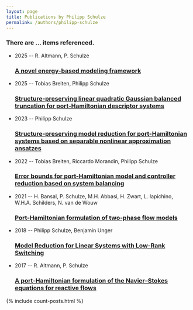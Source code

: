 ```yaml
---
layout: page
title: Publications by Philipp Schulze
permalink: /authors/philipp-schulze
---
```


<h3 id="number-posts">There are ... items referenced.</h3>
<ul class="post-list">
<li><span class='post-meta'>2025 -- R. Altmann, P. Schulze</span><h3><a class='post-link' href="{{ site.baseurl }}/a-novel-energy-based-modeling-framework">A novel energy-based modeling framework</a></h3></li>
<li><span class='post-meta'>2025 -- Tobias Breiten, Philipp Schulze</span><h3><a class='post-link' href="{{ site.baseurl }}/structure-preserving-linear-quadratic-gaussian-balanced-truncation-for-port-hamiltonian-descriptor-systems">Structure-preserving linear quadratic Gaussian balanced truncation for port-Hamiltonian descriptor systems</a></h3></li>
<li><span class='post-meta'>2023 -- Philipp Schulze</span><h3><a class='post-link' href="{{ site.baseurl }}/structure-preserving-model-reduction-for-port-hamiltonian-systems-based-on-separable-nonlinear-approximation-ansatzes">Structure-preserving model reduction for port-Hamiltonian systems based on separable nonlinear approximation ansatzes</a></h3></li>
<li><span class='post-meta'>2022 -- Tobias Breiten, Riccardo Morandin, Philipp Schulze</span><h3><a class='post-link' href="{{ site.baseurl }}/error-bounds-for-port-hamiltonian-model-and-controller-reduction-based-on-system-balancing">Error bounds for port-Hamiltonian model and controller reduction based on system balancing</a></h3></li>
<li><span class='post-meta'>2021 -- H. Bansal, P. Schulze, M.H. Abbasi, H. Zwart, L. Iapichino, W.H.A. Schilders, N. van de Wouw</span><h3><a class='post-link' href="{{ site.baseurl }}/port-hamiltonian-formulation-of-two-phase-flow-models">Port-Hamiltonian formulation of two-phase flow models</a></h3></li>
<li><span class='post-meta'>2018 -- Philipp Schulze, Benjamin Unger</span><h3><a class='post-link' href="{{ site.baseurl }}/model-reduction-for-linear-systems-with-low-rank-switching">Model Reduction for Linear Systems with Low-Rank Switching</a></h3></li>
<li><span class='post-meta'>2017 -- R. Altmann, P. Schulze</span><h3><a class='post-link' href="{{ site.baseurl }}/a-port-hamiltonian-formulation-of-the-navier-stokes-equations-for-reactive-flows">A port-Hamiltonian formulation of the Navier–Stokes equations for reactive flows</a></h3></li>

</ul>
{% include count-posts.html %}

